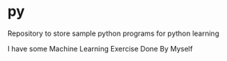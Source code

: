 # py
Repository to store sample python programs for python learning
 
 I have some Machine Learning Exercise Done By Myself 
